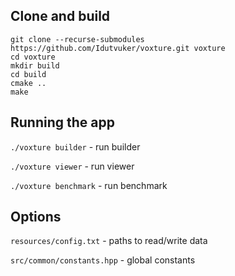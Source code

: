 ## Clone and build

```
git clone --recurse-submodules https://github.com/Idutvuker/voxture.git voxture
cd voxture
mkdir build
cd build
cmake ..
make
```

## Running the app
`./voxture builder` - run builder

`./voxture viewer` - run viewer

`./voxture benchmark` - run benchmark

## Options
`resources/config.txt` - paths to read/write data  

`src/common/constants.hpp` - global constants

